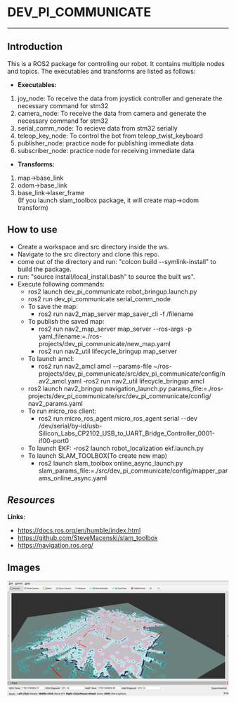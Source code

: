 # DEV_PI_COMMUNICATE

--- 

## **Introduction**

This is a ROS2 package for controlling our robot. It contains multiple nodes and topics.
The executables and transforms are listed as follows:

* **Executables:**
1. joy_node: To receive the data from joystick controller and generate the necessary command for stm32
2. camera_node: To receive the data from camera and generate the necessary command for stm32
3. serial_comm_node: To recieve data from stm32 serially
4. teleop_key_node: To control the bot from teleop_twist_keyboard
5. publisher_node: practice node for publishing immediate data
5. subscriber_node: practice node for receiving immediate data

* **Transforms:**
1. map->base_link
2. odom->base_link
3. base_link->laser_frame  
  (If you launch slam_toolbox package, it will create map->odom transform)

## **How to use**
 
 * Create a workspace and src directory inside the ws.
 * Navigate to the src directory and clone this repo.
 * come out of the directory and run: "colcon build --symlink-install" to build the package.
 * run: "source install/local_install.bash" to source the built ws".
 * Execute following commands:
    * ros2 launch dev_pi_communicate robot_bringup.launch.py 
    * ros2 run dev_pi_communicate serial_comm_node 
    * To save the map: 
      - ros2 run nav2_map_server map_saver_cli -f /filename
    * To publish the saved map: 
      - ros2 run nav2_map_server map_server --ros-args -p yaml_filename:=./ros-projects/dev_pi_communicate/new_map.yaml
      - ros2 run nav2_util lifecycle_bringup map_server 
    * To launch amcl:
      - ros2 run nav2_amcl amcl --params-file ~/ros-projects/dev_pi_communicate/src/dev_pi_communicate/config/nav2_amcl.yaml 
      -ros2 run nav2_util lifecycle_bringup amcl
    * ros2 launch nav2_bringup navigation_launch.py params_file:=./ros-projects/dev_pi_communicate/src/dev_pi_communicate/config/ nav2_params.yaml
    * To run micro_ros client:
      - ros2 run micro_ros_agent micro_ros_agent serial --dev /dev/serial/by-id/usb-Silicon_Labs_CP2102_USB_to_UART_Bridge_Controller_0001-if00-port0
    * To launch EKF:
      -ros2 launch robot_localization ekf.launch.py
    * To launch SLAM_TOOLBOX(To create new map)
      - ros2 launch slam_toolbox online_async_launch.py slam_params_file:=./src/dev_pi_communicate/config/mapper_params_online_async.yaml 

## ***Resources***

**Links**:
- https://docs.ros.org/en/humble/index.html
- https://github.com/SteveMacenski/slam_toolbox
- https://navigation.ros.org/

## Images

![FIRST MAP OF GAMEFEILD!](/docs/Screenshot%20from%202023-12-21%2014-33-36.png "map")


